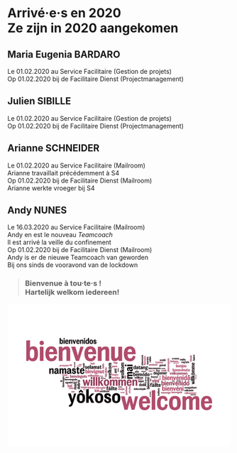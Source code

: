 <link rel="stylesheet" href="foghorn2.css">
<link rel="stylesheet" href="Ulysses.css">
<link rel="stylesheet" href="S2.css">

# Arrivé&middot;e&middot;s en 2020<br>Ze zijn in 2020 aangekomen

## Maria Eugenia BARDARO

Le 01.02.2020 au Service Facilitaire (Gestion de projets)  
Op 01.02.2020 bij de Facilitaire Dienst (Projectmanagement)

## Julien SIBILLE

Le 01.02.2020 au Service Facilitaire (Gestion de projets)  
Op 01.02.2020 bij de Facilitaire Dienst (Projectmanagement)

## Arianne SCHNEIDER

Le 01.02.2020 au Service Facilitaire (Mailroom)  
Arianne travaillait précédemment à S4  
Op 01.02.2020 bij de Facilitaire Dienst (Mailroom)  
Arianne werkte vroeger bij S4

## Andy NUNES

Le 16.03.2020 au Service Facilitaire (Mailroom)  
Andy en est le nouveau *Teamcoach*  
Il est arrivé la veille du confinement  
Op 01.02.2020 bij de Facilitaire Dienst (Mailroom)  
Andy is er de nieuwe Teamcoach van geworden  
Bij ons sinds de vooravond van de lockdown

> ### Bienvenue à tou&middot;te&middot;s !<br>Hartelijk welkom iedereen!

![](welcome.png)